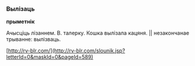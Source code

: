 ### Вылізаць
**прыметнік**

Ачысціць лізаннем. В. талерку. Кошка вылізала кацяня. || незакончанае трыванне: вылізваць.

<a rel="author">[http://rv-blr.com/](http://rv-blr.com/slounik.jsp?letterId=0&maskId=0&pageId=589)</a>

